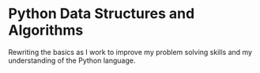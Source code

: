 # Python Data Structures and Algorithms

Rewriting the basics as I work to improve my problem solving skills and my understanding of the Python language.
